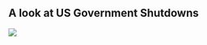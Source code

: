 ## A look at US Government Shutdowns

![](https://github.com/AhmedaCheick/Government_Shutdowns_Analysis/blob/master/Figures/CongressAveApproval.png)
